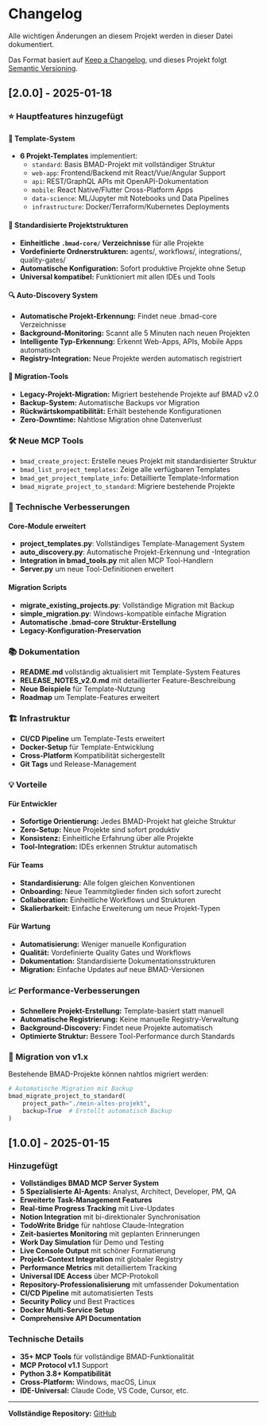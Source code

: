 # Changelog

Alle wichtigen Änderungen an diesem Projekt werden in dieser Datei dokumentiert.

Das Format basiert auf [Keep a Changelog](https://keepachangelog.com/de/1.0.0/),
und dieses Projekt folgt [Semantic Versioning](https://semver.org/spec/v2.0.0.html).

## [2.0.0] - 2025-01-18

### ⭐ Hauptfeatures hinzugefügt

#### 🎨 Template-System
- **6 Projekt-Templates** implementiert:
  - `standard`: Basis BMAD-Projekt mit vollständiger Struktur
  - `web-app`: Frontend/Backend mit React/Vue/Angular Support
  - `api`: REST/GraphQL APIs mit OpenAPI-Dokumentation  
  - `mobile`: React Native/Flutter Cross-Platform Apps
  - `data-science`: ML/Jupyter mit Notebooks und Data Pipelines
  - `infrastructure`: Docker/Terraform/Kubernetes Deployments

#### 📁 Standardisierte Projektstrukturen
- **Einheitliche `.bmad-core/` Verzeichnisse** für alle Projekte
- **Vordefinierte Ordnerstrukturen:** agents/, workflows/, integrations/, quality-gates/
- **Automatische Konfiguration:** Sofort produktive Projekte ohne Setup
- **Universal kompatibel:** Funktioniert mit allen IDEs und Tools

#### 🔍 Auto-Discovery System
- **Automatische Projekt-Erkennung:** Findet neue .bmad-core Verzeichnisse
- **Background-Monitoring:** Scannt alle 5 Minuten nach neuen Projekten
- **Intelligente Typ-Erkennung:** Erkennt Web-Apps, APIs, Mobile Apps automatisch
- **Registry-Integration:** Neue Projekte werden automatisch registriert

#### 🔄 Migration-Tools
- **Legacy-Projekt-Migration:** Migriert bestehende Projekte auf BMAD v2.0
- **Backup-System:** Automatische Backups vor Migration
- **Rückwärtskompatibilität:** Erhält bestehende Konfigurationen
- **Zero-Downtime:** Nahtlose Migration ohne Datenverlust

### 🛠️ Neue MCP Tools

- `bmad_create_project`: Erstelle neues Projekt mit standardisierter Struktur
- `bmad_list_project_templates`: Zeige alle verfügbaren Templates
- `bmad_get_project_template_info`: Detaillierte Template-Information
- `bmad_migrate_project_to_standard`: Migriere bestehende Projekte

### 🔧 Technische Verbesserungen

#### Core-Module erweitert
- **project_templates.py**: Vollständiges Template-Management System
- **auto_discovery.py**: Automatische Projekt-Erkennung und -Integration
- **Integration in bmad_tools.py** mit allen MCP Tool-Handlern
- **Server.py** um neue Tool-Definitionen erweitert

#### Migration Scripts
- **migrate_existing_projects.py**: Vollständige Migration mit Backup
- **simple_migration.py**: Windows-kompatible einfache Migration
- **Automatische .bmad-core Struktur-Erstellung**
- **Legacy-Konfiguration-Preservation**

### 📚 Dokumentation

- **README.md** vollständig aktualisiert mit Template-System Features
- **RELEASE_NOTES_v2.0.md** mit detaillierter Feature-Beschreibung
- **Neue Beispiele** für Template-Nutzung
- **Roadmap** um Template-Features erweitert

### 🏗️ Infrastruktur

- **CI/CD Pipeline** um Template-Tests erweitert
- **Docker-Setup** für Template-Entwicklung
- **Cross-Platform** Kompatibilität sichergestellt
- **Git Tags** und Release-Management

### 💡 Vorteile

#### Für Entwickler
- **Sofortige Orientierung:** Jedes BMAD-Projekt hat gleiche Struktur
- **Zero-Setup:** Neue Projekte sind sofort produktiv
- **Konsistenz:** Einheitliche Erfahrung über alle Projekte
- **Tool-Integration:** IDEs erkennen Struktur automatisch

#### Für Teams
- **Standardisierung:** Alle folgen gleichen Konventionen
- **Onboarding:** Neue Teammitglieder finden sich sofort zurecht
- **Collaboration:** Einheitliche Workflows und Strukturen
- **Skalierbarkeit:** Einfache Erweiterung um neue Projekt-Typen

#### Für Wartung
- **Automatisierung:** Weniger manuelle Konfiguration
- **Qualität:** Vordefinierte Quality Gates und Workflows
- **Dokumentation:** Standardisierte Dokumentationsstrukturen
- **Migration:** Einfache Updates auf neue BMAD-Versionen

### 📈 Performance-Verbesserungen

- **Schnellere Projekt-Erstellung:** Template-basiert statt manuell
- **Automatische Registrierung:** Keine manuelle Registry-Verwaltung
- **Background-Discovery:** Findet neue Projekte automatisch
- **Optimierte Struktur:** Bessere Tool-Performance durch Standards

### 🔄 Migration von v1.x

Bestehende BMAD-Projekte können nahtlos migriert werden:

```python
# Automatische Migration mit Backup
bmad_migrate_project_to_standard(
    project_path="./mein-altes-projekt",
    backup=True  # Erstellt automatisch Backup
)
```

## [1.0.0] - 2025-01-15

### Hinzugefügt
- **Vollständiges BMAD MCP Server System**
- **5 Spezialisierte AI-Agents:** Analyst, Architect, Developer, PM, QA
- **Erweiterte Task-Management Features**
- **Real-time Progress Tracking** mit Live-Updates
- **Notion Integration** mit bi-direktionaler Synchronisation
- **TodoWrite Bridge** für nahtlose Claude-Integration
- **Zeit-basiertes Monitoring** mit geplanten Erinnerungen
- **Work Day Simulation** für Demo und Testing
- **Live Console Output** mit schöner Formatierung
- **Projekt-Context Integration** mit globaler Registry
- **Performance Metrics** mit detailliertem Tracking
- **Universal IDE Access** über MCP-Protokoll
- **Repository-Professionalisierung** mit umfassender Dokumentation
- **CI/CD Pipeline** mit automatisierten Tests
- **Security Policy** und Best Practices
- **Docker Multi-Service Setup**
- **Comprehensive API Documentation**

### Technische Details
- **35+ MCP Tools** für vollständige BMAD-Funktionalität
- **MCP Protocol v1.1** Support
- **Python 3.8+ Kompatibilität**
- **Cross-Platform:** Windows, macOS, Linux
- **IDE-Universal:** Claude Code, VS Code, Cursor, etc.

---

**Vollständige Repository:** [GitHub](https://github.com/Dali1789/bmad-mcp-server)
